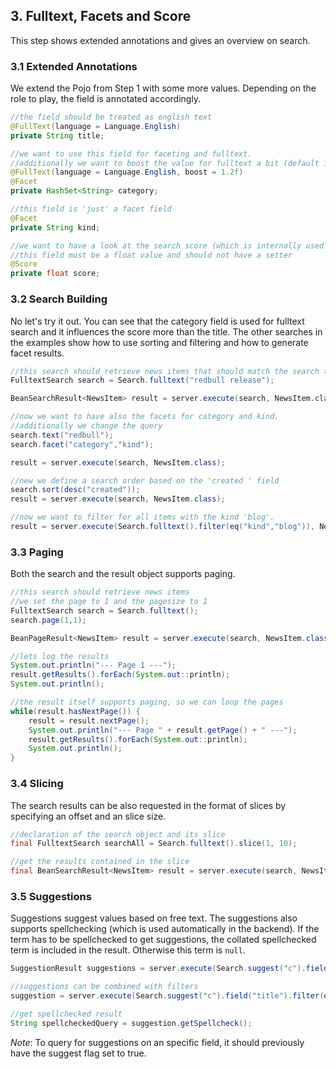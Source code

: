 ## 3. Fulltext, Facets and Score

This step shows extended annotations and gives an overview on search.

### 3.1 Extended Annotations

We extend the Pojo from Step 1 with some more values. Depending on the role to play,
 the field is annotated accordingly.

```java
//the field should be treated as english text
@FullText(language = Language.English)
private String title;

//we want to use this field for faceting and fulltext.
//additionally we want to boost the value for fulltext a bit (default is 1)
@FullText(language = Language.English, boost = 1.2f)
@Facet
private HashSet<String> category;

//this field is 'just' a facet field
@Facet
private String kind;

//we want to have a look at the search score (which is internally used for ranking)
//this field must be a float value and should not have a setter
@Score
private float score;
```

### 3.2 Search Building

No let's try it out. You can see that the category field is used for fulltext search
and it influences the score more than the title. The other searches in the examples show
how to use sorting and filtering and how to generate facet results.

```java
//this search should retrieve news items that should match the search term best
FulltextSearch search = Search.fulltext("redbull release");

BeanSearchResult<NewsItem> result = server.execute(search, NewsItem.class);

//now we want to have also the facets for category and kind.
//additionally we change the query
search.text("redbull");
search.facet("category","kind");

result = server.execute(search, NewsItem.class);

//new we define a search order based on the 'created ' field
search.sort(desc("created"));
result = server.execute(search, NewsItem.class);

//now we want to filter for all items with the kind 'blog'.
result = server.execute(Search.fulltext().filter(eq("kind","blog")), NewsItem.class);
```

### 3.3 Paging

Both the search and the result object supports paging.

```java
//this search should retrieve news items
//we set the page to 1 and the pagesize to 1
FulltextSearch search = Search.fulltext();
search.page(1,1);

BeanPageResult<NewsItem> result = server.execute(search, NewsItem.class);

//lets log the results
System.out.println("--- Page 1 ---");
result.getResults().forEach(System.out::println);
System.out.println();

//the result itself supports paging, so we can loop the pages
while(result.hasNextPage()) {
    result = result.nextPage();
    System.out.println("--- Page " + result.getPage() + " ---");
    result.getResults().forEach(System.out::println);
    System.out.println();
}
```

### 3.4 Slicing

The search results can be also requested in the format of slices by specifying an offset and an
slice size.

```java
//declaration of the search object and its slice
final FulltextSearch searchAll = Search.fulltext().slice(1, 10);

//get the results contained in the slice
final BeanSearchResult<NewsItem> result = server.execute(search, NewsItem.class);
```

### 3.5 Suggestions

Suggestions suggest values based on free text. The suggestions also supports spellchecking 
(which is used automatically in the backend). If the term has to be spellchecked
to get suggestions, the collated spellchecked term is included in the result. Otherwise this term is `null`.

```java
SuggestionResult suggestions = server.execute(Search.suggest("c").field("category"), NewsItem.class);

//suggestions can be combined with filters
suggestion = server.execute(Search.suggest("c").field("title").filter(eq("kind","blog")), NewsItem.class));

//get spellchecked result
String spellcheckedQuery = suggestion.getSpellcheck();
```

*Note*: To query for suggestions on an specific field, it should previously have the suggest flag set
to true.
